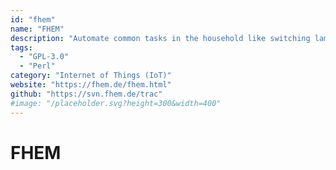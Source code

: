 ```yaml
---
id: "fhem"
name: "FHEM"
description: "Automate common tasks in the household like switching lamps and heating. It can also be used to log events like temperature or power consumption. You can control it via web or smartphone frontends, telnet or TCP/IP directly."
tags:
  - "GPL-3.0"
  - "Perl"
category: "Internet of Things (IoT)"
website: "https://fhem.de/fhem.html"
github: "https://svn.fhem.de/trac"
#image: "/placeholder.svg?height=300&width=400"
---
```


# FHEM
